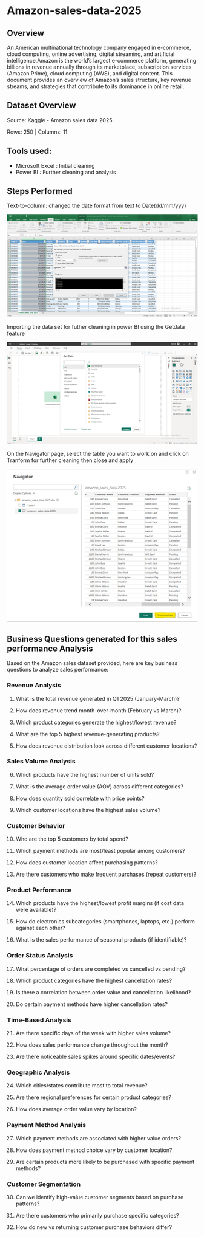 # Amazon-sales-data-2025

## Overview
An American multinational technology company engaged in e-commerce, cloud computing, online advertising, digital streaming, and artificial intelligence.Amazon is the world’s largest e-commerce platform, generating billions in revenue annually through its marketplace, subscription services (Amazon Prime), cloud computing (AWS), and digital content. This document provides an overview of Amazon’s sales structure, key revenue streams, and strategies that contribute to its dominance in online retail.

## Dataset Overview
Source: Kaggle - Amazon sales data 2025

Rows: 250 | Columns: 11

## Tools used: 
* Microsoft Excel : Initial cleaning 
* Power BI : Further cleaning and analysis

## Steps Performed

Text-to-column: changed the date format from text to Date(dd/mm/yyy)

![image](https://github.com/originaldx/Amazon-sales-data-2025/blob/main/Amazon%201.png?raw=true)

Importing the data set for futher cleaning in power BI using the Getdata feature

![image](https://github.com/originaldx/Amazon-sales-data-2025/blob/c4ed7a9d5d97095f6659dc40c8698e501f1526e4/Amazon%202.png)

On the Navigator page, select the table you want to work on and click on Tranform for further cleaning then close and apply

![image](https://github.com/originaldx/Amazon-sales-data-2025/blob/dcea5ca352335b8ab7da57649fe6925991b5e5d7/Amazon%203.png)

## Business Questions  generated for this sales performance Analysis
Based on the Amazon sales dataset provided, here are key business questions to analyze sales performance:

### Revenue Analysis
1. What is the total revenue generated in Q1 2025 (January-March)?

2. How does revenue trend month-over-month (February vs March)?

3. Which product categories generate the highest/lowest revenue?

4. What are the top 5 highest revenue-generating products?

5. How does revenue distribution look across different customer locations?

### Sales Volume Analysis
6. Which products have the highest number of units sold?

7. What is the average order value (AOV) across different categories?

8. How does quantity sold correlate with price points?

9. Which customer locations have the highest sales volume?

### Customer Behavior
10. Who are the top 5 customers by total spend?

11. Which payment methods are most/least popular among customers?

12. How does customer location affect purchasing patterns?

13. Are there customers who make frequent purchases (repeat customers)?

### Product Performance
14. Which products have the highest/lowest profit margins (if cost data were available)?

15. How do electronics subcategories (smartphones, laptops, etc.) perform against each other?

16. What is the sales performance of seasonal products (if identifiable)?

### Order Status Analysis
17. What percentage of orders are completed vs cancelled vs pending?

18. Which product categories have the highest cancellation rates?

19. Is there a correlation between order value and cancellation likelihood?

20. Do certain payment methods have higher cancellation rates?

### Time-Based Analysis
21. Are there specific days of the week with higher sales volume?

22. How does sales performance change throughout the month?

23. Are there noticeable sales spikes around specific dates/events?

### Geographic Analysis
24. Which cities/states contribute most to total revenue?

25. Are there regional preferences for certain product categories?

26. How does average order value vary by location?

### Payment Method Analysis
27. Which payment methods are associated with higher value orders?

28. How does payment method choice vary by customer location?

29. Are certain products more likely to be purchased with specific payment methods?

### Customer Segmentation
30. Can we identify high-value customer segments based on purchase patterns?

31. Are there customers who primarily purchase specific categories?

32. How do new vs returning customer purchase behaviors differ?







